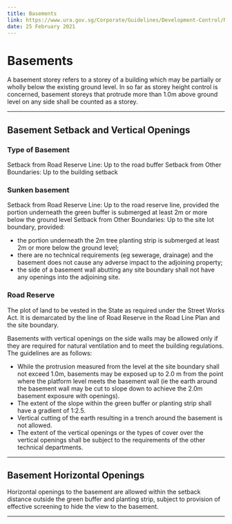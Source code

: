 ```yaml
---
title: Basements
link: https://www.ura.gov.sg/Corporate/Guidelines/Development-Control/Non-Residential/Transport/Basements
date: 25 February 2021
---
```


# Basements

A basement storey refers to a storey of a building which may be partially or wholly below the existing ground level. In so far as storey height control is concerned, basement storeys that protrude more than 1.0m above ground level on any side shall be counted as a storey.

---

## Basement Setback and Vertical Openings

### Type of Basement
Setback from Road Reserve Line: Up to the road buffer
Setback from Other Boundaries: Up to the building setback

### Sunken basement
Setback from Road Reserve Line: Up to the road reserve line, provided the portion underneath the green buffer is submerged at least 2m or more below the ground level
Setback from Other Boundaries: Up to the site lot boundary, provided:
- the portion underneath the 2m tree planting strip is submerged at least 2m or more below the ground level;
- there are no technical requirements (eg sewerage, drainage) and the basement does not cause any adverse impact to the adjoining property;
- the side of a basement wall abutting any site boundary shall not have any openings into the adjoining site.

### Road Reserve
The plot of land to be vested in the State as required under the Street Works Act. It is demarcated by the line of Road Reserve in the Road Line Plan and the site boundary.

Basements with vertical openings on the side walls may be allowed only if they are required for natural ventilation and to meet the building regulations. The guidelines are as follows:
- While the protrusion measured from the level at the site boundary shall not exceed 1.0m, basements may be exposed up to 2.0 m from the point where the platform level meets the basement wall (ie the earth around the basement wall may be cut to slope down to achieve the 2.0m basement exposure with openings).
- The extent of the slope within the green buffer or planting strip shall have a gradient of 1:2.5.
- Vertical cutting of the earth resulting in a trench around the basement is not allowed.
- The extent of the vertical openings or the types of cover over the vertical openings shall be subject to the requirements of the other technical departments.

---

## Basement Horizontal Openings

Horizontal openings to the basement are allowed within the setback distance outside the green buffer and planting strip, subject to provision of effective screening to hide the view to the basement.

---


